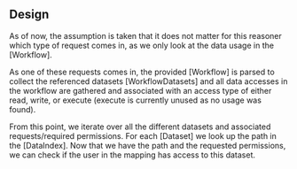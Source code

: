 ## Design

As of now, the assumption is taken that it does not matter for this reasoner which type of request comes in, as we only
look at the data usage in the [Workflow].

As one of these requests comes in, the provided [Workflow] is parsed to collect the referenced datasets
[WorkflowDatasets] and all data accesses in the workflow are gathered and associated with an access type of either
read, write, or execute (execute is currently unused as no usage was found).

From this point, we iterate over all the different datasets and associated requests/required permissions. For each
[Dataset] we look up the path in the [DataIndex]. Now that we have the path and the requested permissions, we can check
if the user in the mapping has access to this dataset.
